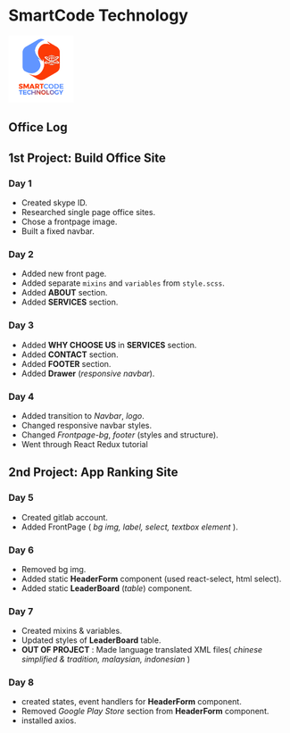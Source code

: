 # SmartCode Technology
<img src="logo1.png" alt="logo" height="120">

## Office Log

## **1st Project:** Build Office Site

### Day 1
* Created skype ID.
* Researched single page office sites.
* Chose a frontpage image.
* Built a fixed navbar.

### Day 2
* Added new front page.
* Added separate `mixins` and `variables` from `style.scss`.
* Added **ABOUT** section.
* Added **SERVICES** section.

### Day 3
* Added **WHY CHOOSE US** in **SERVICES** section.
* Added **CONTACT** section.  
* Added **FOOTER** section.
* Added **Drawer** (*responsive navbar*). 

### Day 4 
* Added transition to *Navbar*, *logo*.
* Changed responsive navbar styles.
* Changed *Frontpage-bg*, *footer* (styles and structure).
* Went through React Redux tutorial


## **2nd Project:** App Ranking Site

### Day 5
* Created gitlab account.
* Added FrontPage ( *bg img, label, select, textbox element* ).

### Day 6
* Removed bg img.
* Added static **HeaderForm** component (used react-select, html select). 
* Added static **LeaderBoard** (*table*) component.

### Day 7
* Created mixins & variables.
* Updated styles of **LeaderBoard** table.
* **OUT OF PROJECT** : Made language translated XML files( *chinese simplified & tradition, malaysian, indonesian* )

### Day 8
* created states, event handlers for **HeaderForm** component.
* Removed *Google Play Store* section from **HeaderForm** component.
* installed axios.

